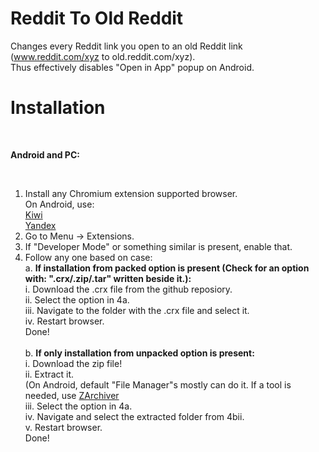 # Reddit To Old Reddit
Changes every Reddit link you open to an old Reddit link (www.reddit.com/xyz to old.reddit.com/xyz).</br>
Thus effectively disables "Open in App" popup on Android. 
# Installation
</br>

**Android and PC:** 

</br>

1. Install any Chromium extension supported browser.</br>
   On Android, use:</br> 
    [Kiwi](https://play.google.com/store/apps/details?id=com.kiwibrowser.browser&hl=en&gl=US)</br>
    [Yandex](https://play.google.com/store/apps/details?id=com.yandex.browser&hl=en&gl=US)</br>
2. Go to Menu → Extensions.</br>
3. If "Developer Mode" or something similar is present, enable that.</br>
4. Follow any one based on case:</br>
   a. **If installation from packed option is present (Check for an option with: ".crx/.zip/.tar" written beside it.):**</br>
      i. Download the .crx file from the github reposiory.</br>
      ii. Select the option in 4a.</br>
      iii. Navigate to the folder with the .crx file and select it.</br>
      iv. Restart browser.</br>
      Done!</br></br>
   b. **If only installation from unpacked option is present:**</br>
      i. Download the zip file!</br>
      ii. Extract it.</br>
          (On Android, default "File Manager"s mostly can do it. If a tool is needed, use [ZArchiver](https://play.google.com/store/search?q=zarchiver&c=apps&hl=en&gl=US)</br> 
      iii. Select the option in 4a.</br>
      iv. Navigate and select the extracted folder from 4bii.</br>
       v. Restart browser.</br>
      Done!</br>

